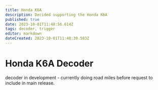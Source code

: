 ```yaml
---
title: Honda K6A
description: Decided supporting the Honda K6A
published: true
date: 2023-10-01T11:48:56.614Z
tags: decoder, trigger
editor: markdown
dateCreated: 2023-10-01T11:48:30.583Z
---
```


# Honda K6A Decoder
decoder in development - currently doing road miles before request to include in main release.